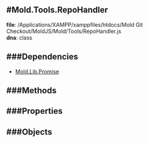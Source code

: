 
#Mold.Tools.RepoHandler
---------------------------------------

__file__: /Applications/XAMPP/xamppfiles/htdocs/Mold Git Checkout/MoldJS/Mold/Tools/RepoHandler.js  
__dna__: class  


	






###Dependencies
--------------

* [Mold.Lib.Promise](../../Mold/Lib/Promise.md) 



   
###Methods
--------------
 

 
  
###Properties
-------------


 

###Objects
------------



		
